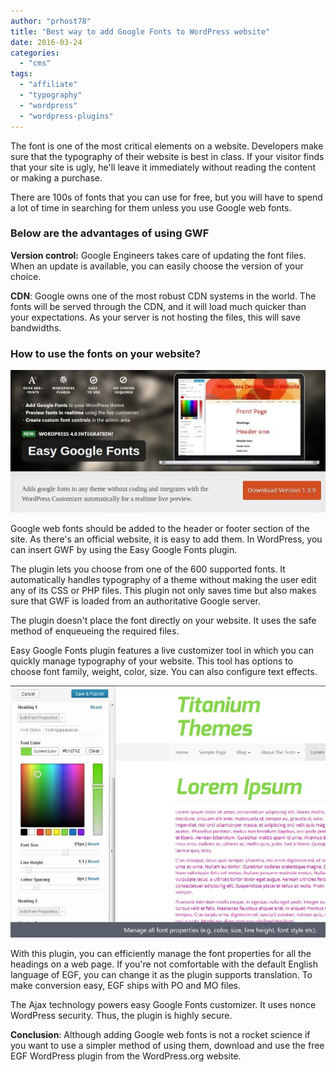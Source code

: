 ```yaml
---
author: "prhost78"
title: "Best way to add Google Fonts to WordPress website"
date: 2016-03-24
categories: 
  - "cms"
tags: 
  - "affiliate"
  - "typography"
  - "wordpress"
  - "wordpress-plugins"
---
```


The font is one of the most critical elements on a website. Developers make sure that the typography of their website is best in class. If your visitor finds that your site is ugly, he'll leave it immediately without reading the content or making a purchase.

There are 100s of fonts that you can use for free, but you will have to spend a lot of time in searching for them unless you use Google web fonts.

### Below are the advantages of using GWF

**Version control:** Google Engineers takes care of updating the font files. When an update is available, you can easily choose the version of your choice.

**CDN**: Google owns one of the most robust CDN systems in the world. The fonts will be served through the CDN, and it will load much quicker than your expectations. As your server is not hosting the files, this will save bandwidths.

### How to use the fonts on your website?

![Easy google fonts wordpress plugin](images/Easy-google-fonts.jpg)

Google web fonts should be added to the header or footer section of the site. As there's an official website, it is easy to add them. In WordPress, you can insert GWF by using the Easy Google Fonts plugin.

The plugin lets you choose from one of the 600 supported fonts. It automatically handles typography of a theme without making the user edit any of its CSS or PHP files. This plugin not only saves time but also makes sure that GWF is loaded from an authoritative Google server.

The plugin doesn't place the font directly on your website. It uses the safe method of enqueueing the required files.

Easy Google Fonts plugin features a live customizer tool in which you can quickly manage typography of your website. This tool has options to choose font family, weight, color, size. You can also configure text effects.

![google font wordpress](images/google-font-wordpress.jpg)

With this plugin, you can efficiently manage the font properties for all the headings on a web page. If you're not comfortable with the default English language of EGF, you can change it as the plugin supports translation. To make conversion easy, EGF ships with PO and MO files.

The Ajax technology powers easy Google Fonts customizer. It uses nonce WordPress security. Thus, the plugin is highly secure.

**Conclusion**: Although adding Google web fonts is not a rocket science if you want to use a simpler method of using them, download and use the free EGF WordPress plugin from the WordPress.org website.
